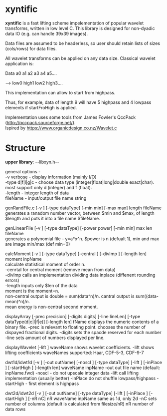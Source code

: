 # xyntific
**xyntific** is a fast lifting scheme impelementation of popular wavelet transforms, written in low level C. This library is designed for non-dyadic data IO (e.g. can handle 39x39 images).

Data files are assumed to be headerless, so user should retain lists of sizes (cols/rows) for data files. 

All wavelet transforms can be applied on any data size. Classical wavelet application is:

Data a0 a1 a2 a3 a4 a5....

--> low0 high1 low2 high3....

This implementation can allow to start from highpass.

Thus, for example, data of length 9 will have 5 highpass and 4 lowpass elements if startFroHigh is applied.

Implementation uses some tools from James Fowler's QccPack (http://qccpack.sourceforge.net/).  
Ispired by https://www.organicdesign.co.nz/Wavelet.c

# Structure
**upper library**: --libxyn.h--

general options -  
	-v verbose - display information (mainly I/O)  
	-type d|f|l|g|c - choose data type (integer|float|long|double exact|char). most support only d (integer) and f (float).  
	-length - integer length of data  
	fileName - input/output file name string  

genRandFile.c [-v ] [-type dataType] [-min min] [-max max] length fileName  
	generates a ranadom number vector, between $min and $max, of length $length and puts it into a file name $fileName.  

genLinearFile [-v ] [-type dataType] [-power power] [-min min] max len fileName  
	generates a polynomial file - y=a*x^n. $power is n (defualt 1), min and max are image min/max (def min=0)  

calcMoment [-v ] [-type dataType] [-central ] [-divImp ] [-length len] moment inpName  
	calculate statistical moment of order n.  
	-cenrtal for central moment (remove mean from data)  
	-divImp calls an implementation dividing data inplace (diffenent rounding errors)  
	-length inputs only $len of the data  
	moment is the moment=n.  
	non-central output is double = sum(data^n)/n. cantral output is sum((data-mean)^n)/n.  
	mean energy is non-central second moment.  

displayArray [-prec precision] [-digits digits] [-line lineLen] [-type  dataType(d|c|l|f|e)] [-length  len] fName
	displays the numeric contents of a binary file. 
	-prec is relevant to floating point. chooses the number of dispayed fractional digits.
	-digits sets the spacde reserved for each number
	-line sets amount of numbers displayed per line.

displayWavelet [-lift ] waveName
	shows wavelet coefficients.
	-lift shows lifting coefficients
	waveNames supported: Haar, CDF-5-3, CDF-9-7

dwt1d/idwt1d [-v ] [-out outName] [-noscl ] [-type dataType] [-lift ] [-inPlace ] [-startHigh ] [-length len] waveName inpName
	-out out file name (default: inpName.fwd)
	-noscl - do not upscale integer data
	-lift call lifting implementation (usually better)
	-inPlace do not shuffle lowpass/highpass
	-startHigh - first element is highpass

dwt2d/idwt2d [-v ] [-out outName] [-type dataType] [-lift ] [-inPlace ] [-startHigh ] [-nR nC] nR waveName inpName
	same as 1d, only 2d
	-nC sets number of columns (default is calculated from filesize/nR)
	nR number of data rows



